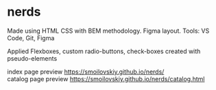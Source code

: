 # nerds

Made using HTML CSS with BEM methodology.
Figma layout.
Tools: VS Code, Git, Figma

Applied Flexboxes, 
custom radio-buttons, check-boxes created with pseudo-elements

index page preview https://smoilovskiy.github.io/nerds/ <br>
catalog page preview https://smoilovskiy.github.io/nerds/catalog.html
